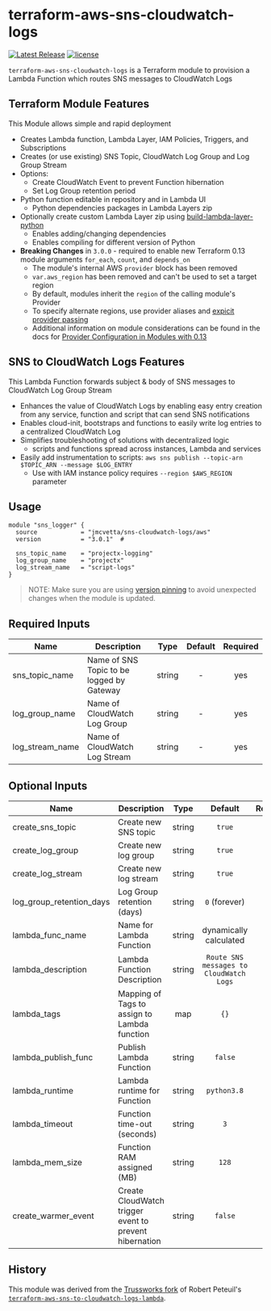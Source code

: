 terraform-aws-sns-cloudwatch-logs
=================================

[![Latest Release](https://img.shields.io/github/release/jmcvetta/terraform-aws-sns-cloudwatch-logs.svg)](https://github.com/jmcvetta/terraform-aws-sns-cloudwatch-logs) [![license](https://img.shields.io/github/license/jmcvetta/terraform-aws-sns-cloudwatch-logs.svg?colorB=2067b8)](https://github.com/jmcvetta/terraform-aws-sns-cloudwatch-logs)

`terraform-aws-sns-cloudwatch-logs` is a Terraform module to provision a Lambda
Function which routes SNS messages to CloudWatch Logs


Terraform Module Features
-------------------------

This Module allows simple and rapid deployment

- Creates Lambda function, Lambda Layer, IAM Policies, Triggers, and Subscriptions
- Creates (or use existing) SNS Topic, CloudWatch Log Group and Log Group Stream
- Options:
  - Create CloudWatch Event to prevent Function hibernation
  - Set Log Group retention period
- Python function editable in repository and in Lambda UI
  - Python dependencies packages in Lambda Layers zip
- Optionally create custom Lambda Layer zip using [build-lambda-layer-python](https://github.com/robertpeteuil/build-lambda-layer-python)
  - Enables adding/changing dependencies
  - Enables compiling for different version of Python
- **Breaking Changes** in `3.0.0` - required to enable new Terraform 0.13 module arguments `for_each`, `count`, and `depends_on`
  - The module's internal AWS `provider` block has been removed
  - `var.aws_region` has been removed and can't be used to set a target region
  - By default, modules inherit the `region` of the calling module's Provider
  - To specify alternate regions, use provider aliases and [expicit provider passing](https://www.terraform.io/docs/configuration/modules.html#passing-providers-explicitly)
  - Additional information on module considerations can be found in the docs for [Provider Configuration in Modules with 0.13](https://www.terraform.io/docs/configuration/modules.html#legacy-shared-modules-with-provider-configurations)

## SNS to CloudWatch Logs Features

This Lambda Function forwards subject & body of SNS messages to CloudWatch Log Group Stream

- Enhances the value of CloudWatch Logs by enabling easy entry creation from any service, function and script that can send SNS notifications
- Enables cloud-init, bootstraps and functions to easily write log entries to a centralized CloudWatch Log
- Simplifies troubleshooting of solutions with decentralized logic
  - scripts and functions spread across instances, Lambda and services
- Easily add instrumentation to scripts: `aws sns publish --topic-arn $TOPIC_ARN --message $LOG_ENTRY`
  - Use with IAM instance policy requires `--region $AWS_REGION` parameter

## Usage

```hcl
module "sns_logger" {
  source            = "jmcvetta/sns-cloudwatch-logs/aws"
  version           = "3.0.1"  # 

  sns_topic_name    = "projectx-logging"
  log_group_name    = "projectx"
  log_stream_name   = "script-logs"
}
```

> NOTE: Make sure you are using [version pinning](https://www.terraform.io/docs/modules/usage.html#module-versions) to avoid unexpected changes when the module is updated.

## Required Inputs

| Name | Description | Type | Default | Required |
|------|-------------|:----:|:-----:|:-----:|
| sns_topic_name | Name of SNS Topic to be logged by Gateway | string | - | yes |
| log_group_name | Name of CloudWatch Log Group | string | - | yes |
| log_stream_name | Name of CloudWatch Log Stream | string | - | yes |

## Optional Inputs

| Name | Description | Type | Default | Required |
|------|-------------|:----:|:-----:|:-----:|
| create_sns_topic | Create new SNS topic | string | `true` | no |
| create_log_group | Create new log group | string | `true` | no |
| create_log_stream | Create new log stream | string | `true` | no |
| log_group_retention_days | Log Group retention (days) | string | `0` (forever) | no |
| lambda_func_name | Name for Lambda Function | string | dynamically calculated | no |
| lambda_description | Lambda Function Description | string | `Route SNS messages to CloudWatch Logs` | no |
| lambda_tags | Mapping of Tags to assign to Lambda function | map | `{}` | no |
| lambda_publish_func | Publish Lambda Function | string | `false` | no |
| lambda_runtime | Lambda runtime for Function | string | `python3.8` | no |
| lambda_timeout | Function time-out (seconds) | string | `3` | no |
| lambda_mem_size | Function RAM assigned (MB) | string | `128` | no |
| create_warmer_event | Create CloudWatch trigger event to prevent hibernation | string | `false` | no |



History
-------

This module was derived from the [Trussworks fork](https://github.com/trussworks/terraform-aws-sns-to-cloudwatch-logs-lambda)
of Robert Peteuil's [`terraform-aws-sns-to-cloudwatch-logs-lambda`](https://github.com/robertpeteuil/terraform-aws-sns-to-cloudwatch-logs-lambda).